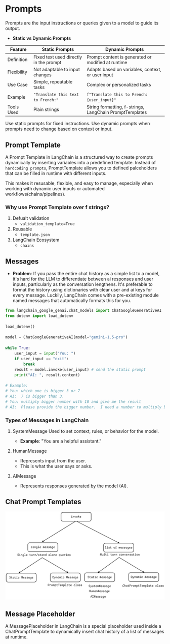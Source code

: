 # Prompts
Prompts are the input instructions or queries given to a model to guide its output.


- **Static vs Dynamic Prompts**

| Feature     | Static Prompts                         | Dynamic Prompts                                         |
| ----------- | -------------------------------------- | ------------------------------------------------------- |
| Definition  | Fixed text used directly in the prompt | Prompt content is generated or modified at runtime      |
| Flexibility | Not adaptable to input changes         | Adapts based on variables, context, or user input       |
| Use Case    | Simple, repeatable tasks               | Complex or personalized tasks                           |
| Example     | `"Translate this text to French:"`     | `f"Translate this to French: {user_input}"`             |
| Tools Used  | Plain strings                          | String formatting, f-strings, LangChain PromptTemplates |

Use static prompts for fixed instructions. Use dynamic prompts when prompts need to change based on context or input.

## Prompt Template
A Prompt Template in LangChain is a structured way to create prompts dynamically by inserting variables into a predefined template. Instead of `hardcoding prompts`, PromptTemplate allows you to defined palceholders that can be filled in runtime with different inputs.

This makes it resusable, flexible, and easy to manage, especially when working with dynamic user inputs or automated workflows(chains/pipelines).

### Why use Prompt Template over f strings?
1. Defualt validation 
    - `validation_template=True`
2. Reusable
    - `template.json`
3. LangChain Ecosystem
    - `chains`


## Messages

- **Problem**: If you pass the entire chat history as a simple list to a model, it's hard for the LLM to differentiate between ai responses and user inputs, particularly as the conversation lengthens. It's preferable to format the history using dictionaries with clear user and ai keys for every message. Luckily, LangChain comes with a pre-existing module named messages that automatically formats this for you.

```py
from langchain_google_genai.chat_models import ChatGoogleGenerativeAI
from dotenv import load_dotenv

load_dotenv()

model = ChatGoogleGenerativeAI(model="gemini-1.5-pro")

while True:
    user_input = input("You: ")
    if user_input == "exit":
        break 
    result = model.invoke(user_input) # send the static prompt
    print("AI: ", result.content)

# Example:
# You: which one is bigger 3 or 7
# AI:  7 is bigger than 3.
# You: multiply bigger number with 10 and give me the result
# AI:  Please provide the bigger number.  I need a number to multiply by 10.
```

### Types of Messages in LangChain
1. SystemMessage
Used to set context, rules, or behavior for the model.
    - **Example**: "You are a helpful assistant."

2. HumanMessage
    - Represents input from the user.
    - This is what the user says or asks.

3. AIMessage
    - Represents responses generated by the model (AI).


## Chat Prompt Templates

![](../assets/4.1-invoke-method.png)

## Message Placeholder
A MessagePlaceholder in LangChain is a special placeholder used inside a ChatPromptTemplate to dynamically insert chat history of a list of messages at runtime.


